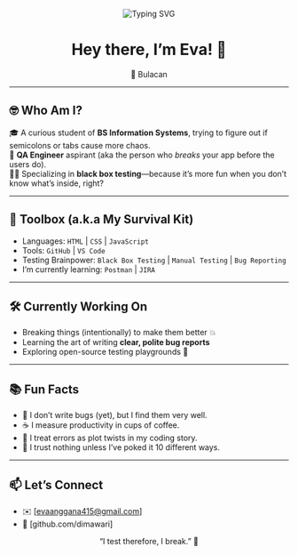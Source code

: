 <p align="center">
  <img src="https://readme-typing-svg.herokuapp.com?font=Fira+Code&pause=1000&color=00BFFF&center=true&vCenter=true&width=435&lines=Testing+Enthusiast; QA-+in-+Training;Breaking+for+the+Better" alt="Typing SVG" />
</p>


<h1 align="center">Hey there, I’m Eva! 👋</h1>
<p align="center">📍 Bulacan </p>

---

## 🤓 Who Am I?

🎓 A curious student of **BS Information Systems**, trying to figure out if semicolons or tabs cause more chaos.  
🧪 **QA Engineer** aspirant (aka the person who *breaks* your app before the users do).  
🕵️‍♀️ Specializing in **black box testing**—because it’s more fun when you don’t know what’s inside, right?

---

## 🧰 Toolbox (a.k.a My Survival Kit)

- Languages: `HTML` | `CSS` | `JavaScript`  
- Tools: `GitHub` | `VS Code`   
- Testing Brainpower: `Black Box Testing` | `Manual Testing` | `Bug Reporting`
- I’m currently learning: `Postman` | `JIRA`

---

## 🛠️ Currently Working On

- Breaking things (intentionally) to make them better 💥  
- Learning the art of writing **clear, polite bug reports**  
- Exploring open-source testing playgrounds 🧩

---

## 📚 Fun Facts

- 🐛 I don’t write bugs (yet), but I find them very well.
- ☕ I measure productivity in cups of coffee.
- 🧠 I treat errors as plot twists in my coding story.
- 🧷 I trust nothing unless I’ve poked it 10 different ways.
  
---

## 📫 Let’s Connect

- ✉️ [evaanggana415@gmail.com]  
- 🐙 [github.com/dimawari]


<p align="center">“I test therefore, I break.” 🚀</p>
